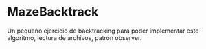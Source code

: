 # MazeBacktrack
Un pequeño ejercicio de backtracking para poder implementar este algoritmo, lectura de archivos, patrón observer.
